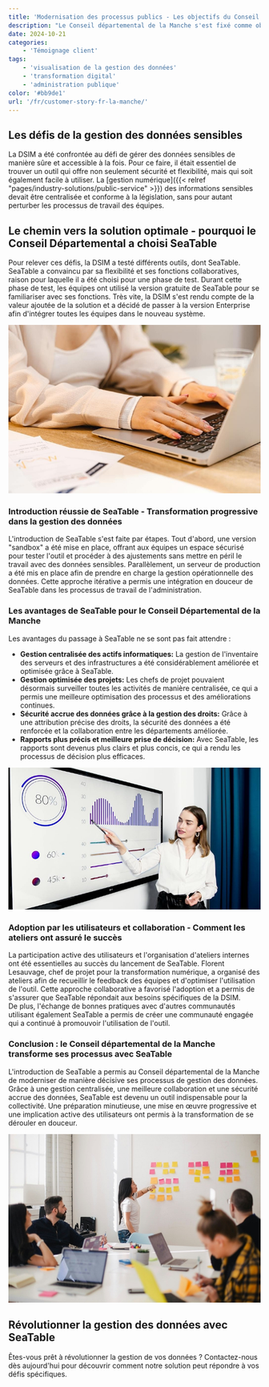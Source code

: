 ```yaml
---
title: 'Modernisation des processus publics - Les objectifs du Conseil départemental de la Manche'
description: "Le Conseil départemental de la Manche s'est fixé comme objectif d'optimiser la gestion et la modernisation des processus de données de sa collectivité. Afin de répondre aux exigences croissantes, la Direction des systèmes d'information et de la modernisation (DSIM) a travaillé à la mise en place de solutions plus efficaces pour la gestion des données. Les feuilles de calcul Excel constituaient jusqu'à présent un outil central, mais les contraintes croissantes en matière de centralisation et de gestion des droits d'accès ont rendu nécessaire une nouvelle solution"
date: 2024-10-21
categories:
    - 'Témoignage client'
tags:
    - 'visualisation de la gestion des données'
    - 'transformation digital'
    - 'administration publique'
color: '#bb9de1'
url: '/fr/customer-story-fr-la-manche/'
---
```


## Les défis de la gestion des données sensibles

La DSIM a été confrontée au défi de gérer des données sensibles de manière sûre et accessible à la fois. Pour ce faire, il était essentiel de trouver un outil qui offre non seulement sécurité et flexibilité, mais qui soit également facile à utiliser. La [gestion numérique]({{< relref "pages/industry-solutions/public-service" >}}) des informations sensibles devait être centralisée et conforme à la législation, sans pour autant perturber les processus de travail des équipes.

## Le chemin vers la solution optimale - pourquoi le Conseil Départemental a choisi SeaTable

Pour relever ces défis, la DSIM a testé différents outils, dont SeaTable. SeaTable a convaincu par sa flexibilité et ses fonctions collaboratives, raison pour laquelle il a été choisi pour une phase de test. Durant cette phase de test, les équipes ont utilisé la version gratuite de SeaTable pour se familiariser avec ses fonctions. Très vite, la DSIM s'est rendu compte de la valeur ajoutée de la solution et a décidé de passer à la version Enterprise afin d'intégrer toutes les équipes dans le nouveau système.

![](pexels-anthonyshkraba-production-8374293.jpg)

### Introduction réussie de SeaTable - Transformation progressive dans la gestion des données

L'introduction de SeaTable s'est faite par étapes. Tout d'abord, une version "sandbox" a été mise en place, offrant aux équipes un espace sécurisé pour tester l'outil et procéder à des ajustements sans mettre en péril le travail avec des données sensibles. Parallèlement, un serveur de production a été mis en place afin de prendre en charge la gestion opérationnelle des données. Cette approche itérative a permis une intégration en douceur de SeaTable dans les processus de travail de l'administration.

### Les avantages de SeaTable pour le Conseil Départemental de la Manche

Les avantages du passage à SeaTable ne se sont pas fait attendre :

- **Gestion centralisée des actifs informatiques:** La gestion de l'inventaire des serveurs et des infrastructures a été considérablement améliorée et optimisée grâce à SeaTable.
- **Gestion optimisée des projets:** Les chefs de projet pouvaient désormais surveiller toutes les activités de manière centralisée, ce qui a permis une meilleure optimisation des processus et des améliorations continues.
- **Sécurité accrue des données grâce à la gestion des droits:** Grâce à une attribution précise des droits, la sécurité des données a été renforcée et la collaboration entre les départements améliorée.
- **Rapports plus précis et meilleure prise de décision:** Avec SeaTable, les rapports sont devenus plus clairs et plus concis, ce qui a rendu les processus de décision plus efficaces.

![](pexels-artempodrez-5716042.jpg)

### Adoption par les utilisateurs et collaboration - Comment les ateliers ont assuré le succès

La participation active des utilisateurs et l'organisation d'ateliers internes ont été essentielles au succès du lancement de SeaTable. Florent Lesauvage, chef de projet pour la transformation numérique, a organisé des ateliers afin de recueillir le feedback des équipes et d'optimiser l'utilisation de l'outil. Cette approche collaborative a favorisé l'adoption et a permis de s'assurer que SeaTable répondait aux besoins spécifiques de la DSIM.  
De plus, l'échange de bonnes pratiques avec d'autres communautés utilisant également SeaTable a permis de créer une communauté engagée qui a continué à promouvoir l'utilisation de l'outil.

### Conclusion : le Conseil départemental de la Manche transforme ses processus avec SeaTable

L'introduction de SeaTable a permis au Conseil départemental de la Manche de moderniser de manière décisive ses processus de gestion des données. Grâce à une gestion centralisée, une meilleure collaboration et une sécurité accrue des données, SeaTable est devenu un outil indispensable pour la collectivité. Une préparation minutieuse, une mise en œuvre progressive et une implication active des utilisateurs ont permis à la transformation de se dérouler en douceur.

![](jason-goodman-Oalh2MojUuk-unsplash.jpg)

## Révolutionner la gestion des données avec SeaTable

Êtes-vous prêt à révolutionner la gestion de vos données ? Contactez-nous dès aujourd'hui pour découvrir comment notre solution peut répondre à vos défis spécifiques.
